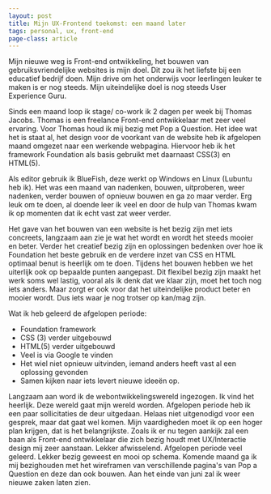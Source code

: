 ```yaml
---
layout: post
title: Mijn UX-Frontend toekomst: een maand later
tags: personal, ux, front-end
page-class: article
---
```



Mijn nieuwe weg is Front-end ontwikkeling, het bouwen van gebruiksvriendelijke websites is mijn doel. Dit zou ik het liefste bij een educatief bedrijf doen. Mijn drive om het onderwijs voor leerlingen leuker te maken is er nog steeds. Mijn uiteindelijke doel is nog steeds User Experience Guru. 

Sinds een maand loop ik stage/ co-work ik 2 dagen per week bij Thomas Jacobs. Thomas is een freelance Front-end ontwikkelaar met zeer veel ervaring. Voor Thomas houd ik mij bezig met Pop a Question. Het idee wat het is staat al, het design voor de voorkant van de website heb ik afgelopen maand omgezet naar een werkende webpagina. Hiervoor heb ik het framework Foundation als basis gebruikt met daarnaast CSS(3) en HTML(5). 

Als editor gebruik ik BlueFish, deze werkt op Windows en Linux (Lubuntu heb ik). Het was een maand van nadenken, bouwen, uitproberen, weer nadenken, verder bouwen of opnieuw bouwen en ga zo maar verder. Erg leuk om te doen, al doende leer ik veel en door de hulp van Thomas kwam ik op momenten dat ik echt vast zat weer verder. 

Het gave van het bouwen van een website is het bezig zijn met iets concreets, langzaam aan zie je wat het wordt en wordt het steeds mooier en beter. Verder het creatief bezig zijn en oplossingen bedenken over hoe ik Foundation het beste gebruik en de verdere inzet van CSS en HTML optimaal benut is heerlijk om te doen. Tijdens het bouwen hebben we het uiterlijk ook op bepaalde punten aangepast. Dit flexibel bezig zijn maakt het werk soms wel lastig, vooral als ik denk dat we klaar zijn, moet het toch nog iets anders. Maar zorgt er ook voor dat het uiteindelijke product beter en mooier wordt. Dus iets waar je nog trotser op kan/mag zijn. 

Wat ik heb geleerd de afgelopen periode:
* Foundation framework
* CSS (3) verder uitgebouwd
* HTML(5) verder uitgebouwd
* Veel is via Google te vinden
* Het wiel niet opnieuw uitvinden, iemand anders heeft vast al een oplossing gevonden
* Samen kijken naar iets levert nieuwe ideeën op.

Langzaam aan word ik de webontwikkelingswereld ingezogen. Ik vind het heerlijk. Deze wereld gaat mijn wereld worden. Afgelopen periode heb ik een paar sollicitaties de deur uitgedaan. Helaas niet uitgenodigd voor een gesprek, maar dat gaat wel komen. Mijn vaardigheden moet ik op een hoger plan krijgen, dat is het belangrijkste. Zoals ik er nu tegen aankijk zal een baan als Front-end ontwikkelaar die zich bezig houdt met UX/Interactie design mij zeer aanstaan. Lekker afwisselend. Afgelopen periode veel geleerd. Lekker bezig geweest en mooi op schema. Komende maand ga ik mij bezighouden met het wireframen van verschillende pagina's van Pop a Question en deze dan ook bouwen. Aan het einde van juni zal ik weer nieuwe zaken laten zien.